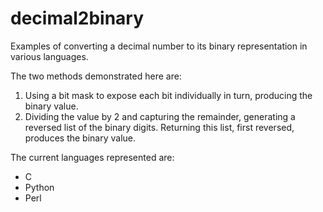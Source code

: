# decimal2binary
Examples of converting a decimal number to its binary representation in various  languages.

The two methods demonstrated here are:
1.  Using a bit mask to expose each bit individually in turn, producing the binary value.
2.  Dividing the value by 2 and capturing the remainder, generating a reversed list of
the binary digits. Returning this list, first reversed, produces the binary value.

The current languages represented are:
*  C
*  Python
*  Perl
